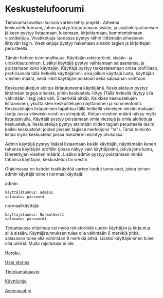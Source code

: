 # Keskustelufoorumi
Tietokantasovellus-kurssia varten tehty projekti. Aiheena keskustelufoorumi, johon pystyy kirjautumaan sisään, ja sisäänkirjautumisen jälkeen pystyy
listaamaan, lukemaan, kirjoittamaan, kommentoimaan viestiketjuja. Viestiketjuja luodessa pystyy niihin liittämään aiheeseen liittyvän tagin. Viestiketjuja pystyy hakemaan ainakin tagien ja kirjoittajan perusteella. 


Tämän hetken toiminnallisuus: 
Käyttäjän rekisteröinti, sisään -ja uloskirjautuminen. Lisäksi käyttäjä pystyy vaihtamaan salasanansa, ja poistamaan koko käyttäjän. Käyttäjä pystyy tarkastelemaan omaa profiiliaan, profiilisivulla tällä hetkellä käyttäjänimi, aika jolloin käyttäjä luotu, käyttäjän viestien määrä, sekä linkit käyttäjän poistoon sekä salasanan vaihtoon.

Keskusteluketjun aloitus kirjautuneena käyttäjänä. Keskusteluun pystyy liittämään tageja aiheista, joihin keskustelu liittyy (Tällä hetkellä täytyy olla vähintään 1 tagi joka väh. 5 merkkiä pitkä). Kaikkien keskustelujen listaaminen, yksittäisten keskustelujen näyttäminen ja kommentointi. Keskustelujen listaaminen tapahtuu tällä hetkellä viimeisen viestin mukaan (ketju jossa viimeisin viesti on ylimpänä). Ketjun viestien määrä näkyy myös listaussivulla. Käyttäjä pystyy poistamaan omia viestejä ja omia aloitettuja keskusteluja. Keskusteluja pystyy etsimään niiden tagien perusteella (esim. kaikki keskustelut, joiden jossain tagissa merkkijono "ta"). Tämä toiminto listaa myös keskustelut joissa hakutermi esiintyy otsikossa.

Admin käyttäjä pystyy lisäksi listaamaan kaikki käyttäjät, näyttämään kenen tahansa käyttäjän profiilin (jossa näkyy vain käyttäjänimi, päivä jona luotu, lähetettyjen viestien määrä). Lisäksi admin pystyy poistamaan minkä tahansa käyttäjän, keskustelun tai viestin.


Ohjelmassa on kahdet testikäyttöä varten luodut tunnukset, joista toinen admin käyttäjä toinen normaalikäyttäjä:


admin: 

    käyttäjätunnus: admin1
    salasana: password
    
normaalikäyttäjä:

    käyttäjätunnus: NormalUser1
    salasana: password1
    
Testattaessa ohjelmaa voi myös rekisteröidä uuden käyttäjän ja kirjautua sillä sisään. Käyttäjätunnuksen tulee olla vähintään 6 merkkiä pitkä, salasanan tulee olla vähintään 8 merkkiä pitkä. Lisäksi käyttäjänimen tulee olla uniikki. Muita rajoituksia ei ole.

[Heroku](https://murmuring-fortress-85968.herokuapp.com).

[User stories](https://github.com/RoopeNiemi/tsoha19-projekti/blob/master/Documentation/Userstories.md)

[Tietokantakaavio](https://github.com/RoopeNiemi/tsoha19-projekti/blob/master/Documentation/databaseschema.md)

[Käyttöohje](https://github.com/RoopeNiemi/tsoha19-projekti/blob/master/Documentation/K%C3%A4ytt%C3%B6ohje.md)

[Asennusohje](https://github.com/RoopeNiemi/tsoha19-projekti/blob/master/Documentation/Asennusohje.md)

